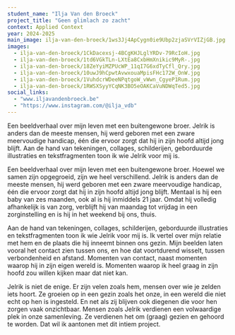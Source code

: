```yaml
---
student_name: "Ilja Van den Broeck"
project_title: "Geen glimlach zo zacht"
context: Applied Context
year: 2024-2025
main_image: ilja-van-den-broeck/1ws3Jj4ApCygn0ie9Ubp2zjaSVrVIZjGB.jpg
images:
  - ilja-van-den-broeck/1CkDacexsj-4BCgKHJLglYRDv-79RcIoH.jpg
  - ilja-van-den-broeck/1td6VGkTLn-LXtEa8CxbHmXnikic9MyR-.jpg
  - ilja-van-den-broeck/18ZeYyiMZPUcWP_11qI7G6xdTyCfl_Qry.jpg
  - ilja-van-den-broeck/10uwJ9hCpwtAvwxouaMpisFHc172W_OnW.jpg
  - ilja-van-den-broeck/1VuhdcrWDeeNPqtgoW_vWwn_CgyeP1Rum.jpg
  - ilja-van-den-broeck/1RWSXSyyYCqNK3BO5eOAKCaVuNDWqTed5.jpg
social_links:
  - "www.iljavandenbroeck.be"
  - "https://www.instagram.com/@ilja_vdb"
---
```

Een beeldverhaal over mijn leven met een buitengewone broer. Jelrik is anders dan de meeste mensen, hij werd geboren met een zware meervoudige handicap, één die ervoor zorgt dat hij in zijn hoofd altijd jong blijft. Aan de hand van tekeningen, collages, schilderijen, geborduurde illustraties en tekstfragmenten toon ik wie Jelrik voor mij is. 

Een beeldverhaal over mijn leven met een buitengewone broer. Hoewel we samen zijn opgegroeid, zijn we heel verschillend. Jelrik is anders dan de meeste mensen, hij werd geboren met een zware meervoudige handicap, één die ervoor zorgt dat hij in zijn hoofd altijd jong blijft. Mentaal is hij een baby van zes maanden, ook al is hij inmiddels 21 jaar. Omdat hij volledig afhankelijk is van zorg, verblijft hij van maandag tot vrijdag in een zorginstelling en is hij in het weekend bij ons, thuis.
    
Aan de hand van tekeningen, collages, schilderijen, geborduurde illustraties en tekstfragmenten toon ik wie Jelrik voor mij is. Ik vertel over mijn relatie met hem en de plaats die hij inneemt binnen ons gezin. Mijn beelden laten vooral het contact zien tussen ons, en hoe dat voortdurend wisselt, tussen verbondenheid en afstand. Momenten van contact, naast momenten waarop hij in zijn eigen wereld is. Momenten waarop ik heel graag in zijn hoofd zou willen kijken maar dat niet kan.
    
Jelrik is niet de enige. Er zijn velen zoals hem, mensen over wie je zelden iets hoort. Ze groeien op in een gezin zoals het onze, in een wereld die niet echt op hen is ingesteld. En net als zij blijven ook diegenen die voor hen zorgen vaak onzichtbaar. Mensen zoals Jelrik verdienen een volwaardige plek in onze samenleving. Ze verdienen het om (graag) gezien en gehoord te worden. Dat wil ik aantonen met dit intiem project.
